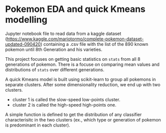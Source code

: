 # Pokemon EDA and quick Kmeans modelling

Jupyter notebook file to read data from a kaggle dataset (https://www.kaggle.com/mariotormo/complete-pokemon-dataset-updated-090420) containing a  .csv file with the list of the 890 known pokemon until 8th Generation and his varieties.

This project focuses on getting basic statistics on `stats` from all 8 generations of pokemon. There is a focuse on comparing mean values and distributions of `stats` over different generations.

A quick Kmeans model is built using scikit-learn to group all pokemons in separate clusters. After some dimensionality reduction, we end up with two clusters. 
* cluster 1 is called the slow-speed low-points cluster.
* cluster 2 is called the high-speed high-points one.

A simple function is defined to get the distribution of any classifier characterisitc in the two clusters (ex., which type or generation of pokemon is predominant in each cluster).
